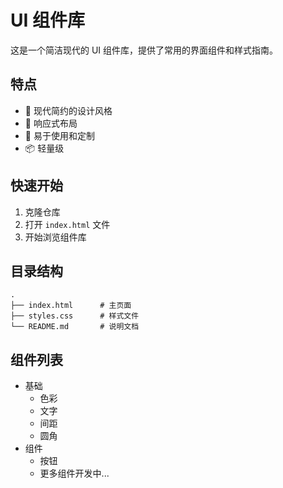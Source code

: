# UI 组件库

这是一个简洁现代的 UI 组件库，提供了常用的界面组件和样式指南。

## 特点

- 🎨 现代简约的设计风格
- 📱 响应式布局
- 🎯 易于使用和定制
- 📦 轻量级

## 快速开始

1. 克隆仓库
2. 打开 `index.html` 文件
3. 开始浏览组件库

## 目录结构

```
.
├── index.html      # 主页面
├── styles.css      # 样式文件
└── README.md       # 说明文档
```

## 组件列表

- 基础
  - 色彩
  - 文字
  - 间距
  - 圆角
- 组件
  - 按钮
  - 更多组件开发中...
